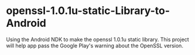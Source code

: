 # openssl-1.0.1u-static-Library-to-Android
Using the Android NDK to make the openssl 1.0.1u static library. This project will help app pass the Google Play's warning about the OpenSSL version.

